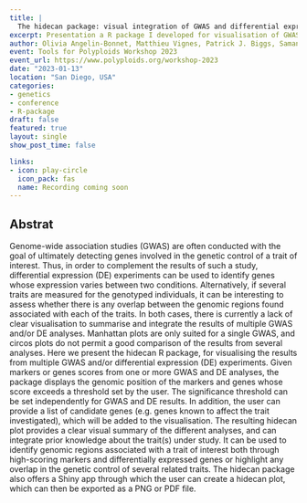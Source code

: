 ```yaml
---
title: |
  The hidecan package: visual integration of GWAS and differential expression results
excerpt: Presentation a R package I developed for visualisation of GWAS and DE results.
author: Olivia Angelin-Bonnet, Matthieu Vignes, Patrick J. Biggs, Samantha Baldwin and Susan Thomson
event: Tools for Polyploids Workshop 2023
event_url: https://www.polyploids.org/workshop-2023
date: "2023-01-13"
location: "San Diego, USA"
categories:
- genetics
- conference
- R-package
draft: false
featured: true
layout: single
show_post_time: false

links:
- icon: play-circle
  icon_pack: fas
  name: Recording coming soon
---
```


## Abstrat

Genome-wide association studies (GWAS) are often conducted with the goal of ultimately detecting genes involved in the genetic control of a trait of interest. Thus, in order to complement the results of such a study, differential expression (DE) experiments can be used to identify genes whose expression varies between two conditions. Alternatively, if several traits are measured for the genotyped individuals, it can be interesting to assess whether there is any overlap between the genomic regions found associated with each of the traits. In both cases, there is currently a lack of clear visualisation to summarise and integrate the results of multiple GWAS and/or DE analyses. Manhattan plots are only suited for a single GWAS, and circos plots do not permit a good comparison of the results from several analyses. Here we present the hidecan R package, for visualising the results from multiple GWAS and/or differential expression (DE) experiments. Given markers or genes scores from one or more GWAS and DE analyses, the package displays the genomic position of the markers and genes whose score exceeds a threshold set by the user. The significance threshold can be set independently for GWAS and DE results. In addition, the user can provide a list of candidate genes (e.g. genes known to affect the trait investigated), which will be added to the visualisation. The resulting hidecan plot provides a clear visual summary of the different analyses, and can integrate prior knowledge about the trait(s) under study. It can be used to identify genomic regions associated with a trait of interest both through high-scoring markers and differentially expressed genes or highlight any overlap in the genetic control of several related traits. The hidecan package also offers a Shiny app through which the user can create a hidecan plot, which can then be exported as a PNG or PDF file.
